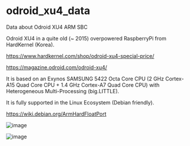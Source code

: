 # odroid_xu4_data
Data about Odroid XU4 ARM SBC 

Odroid XU4 in a quite old (~ 2015) overpowered RaspberryPi from HardKernel (Korea).

https://www.hardkernel.com/shop/odroid-xu4-special-price/

https://magazine.odroid.com/odroid-xu4/

It is based on an Exynos SAMSUNG 5422 Octa Core CPU (2 GHz Cortex-A15 Quad Core CPU + 1.4 GHz Cortex-A7 Quad Core CPU) with Heterogeneous Multi-Processing (big.LITTLE).

It is fully supported in the Linux Ecosystem (Debian friendly).

https://wiki.debian.org/ArmHardFloatPort

![image](https://github.com/antoinecarme/odroid_xu4_data/assets/16481992/fe51ee82-d411-47d2-a748-e7b59c1e57ba)

![image](https://github.com/antoinecarme/odroid_xu4_data/assets/16481992/2e8a7557-e593-433c-949f-5208c4dc9575)

